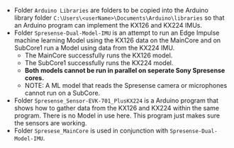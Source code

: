 * Folder `Arduino Libraries` are folders to be copied into the Arduino library folder `C:\Users\<userName>\Documents\Arduino\libraries` so that an Arduino program can implement the KX126 and KX224 IMUs.
* Folder `Spresense-Dual-Model-IMU` is an attempt to run an Edge Impulse machine learning Model using the KX126 data on the MainCore and on SubCore1 run a Model using data from the KX224 IMU.
  * The MainCore successfully runs the KX126 model.
  * The SubCore1 successfully runs the KX224 model.
  * **Both models cannot be run in parallel on seperate Sony Spresense cores.**
  * NOTE: A ML model that reads the Spresense camera or microphones cannot run on a SubCore.
* Folder `Spresense_Sensor-EVK-701_PlusKX224` is a Arduino program that shows how to gather data from the KX126 and KX224 within the same program.  There is no Model in use here. This program just makes sure the sensors are working.
* Folder `Spresese_MainCore` is used in conjunction with `Spresense-Dual-Model-IMU`.
